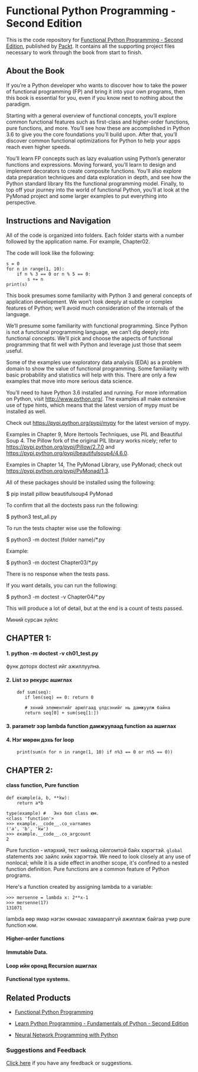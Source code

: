 # Functional Python Programming - Second Edition
This is the code repository for [Functional Python Programming - Second Edition](https://www.packtpub.com/application-development/functional-python-programming-second-edition?utm_source=github&utm_medium=repository&utm_campaign=9781788627061), published by [Packt](https://www.packtpub.com/?utm_source=github). It contains all the supporting project files necessary to work through the book from start to finish.
## About the Book
If you’re a Python developer who wants to discover how to take the power of functional programming (FP) and bring it into your own programs, then this book is essential for you, even if you know next to nothing about the paradigm.

Starting with a general overview of functional concepts, you’ll explore common functional features such as first-class and higher-order functions, pure functions, and more. You’ll see how these are accomplished in Python 3.6 to give you the core foundations you’ll build upon. After that, you’ll discover common functional optimizations for Python to help your apps reach even higher speeds.

You’ll learn FP concepts such as lazy evaluation using Python’s generator functions and expressions. Moving forward, you’ll learn to design and implement decorators to create composite functions. You'll also explore data preparation techniques and data exploration in depth, and see how the Python standard library fits the functional programming model. Finally, to top off your journey into the world of functional Python, you’ll at look at the PyMonad project and some larger examples to put everything into perspective.

## Instructions and Navigation
All of the code is organized into folders. Each folder starts with a number followed by the application name. For example, Chapter02.



The code will look like the following:
```
s = 0
for n in range(1, 10):
    if n % 3 == 0 or n % 5 == 0:
        s += n
print(s)
```

This book presumes some familiarity with Python 3 and general concepts of application development. We won’t look deeply at subtle or complex features of Python; we’ll avoid much consideration of the internals of the language.

We’ll presume some familiarity with functional programming. Since Python is not a functional programming language, we can’t dig deeply into functional concepts. We’ll pick and choose the aspects of functional programming that fit well with Python and leverage just those that seem useful.

Some of the examples use exploratory data analysis (EDA) as a problem domain to show the value of functional programming. Some familiarity with basic probability and statistics will help with this. There are only a few examples that move into more serious data science.

You’ll need to have Python 3.6 installed and running. For more information on Python, visit http://www.python.org/. The examples all make extensive use of type hints, which means that the latest version of mypy must be installed as well.

Check out https://pypi.python.org/pypi/mypy for the latest version of mypy.

Examples in Chapter 9, More Itertools Techniques, use PIL and Beautiful Soup 4. The Pillow fork of the original PIL library works nicely; refer to https://pypi.python.org/pypi/Pillow/2.7.0 and https://pypi.python.org/pypi/beautifulsoup4/4.6.0.

Examples in Chapter 14, The PyMonad Library, use PyMonad; check out https://pypi.python.org/pypi/PyMonad/1.3.

All of these packages should be installed using the following:

$ pip install pillow beautifulsoup4 PyMonad

To confirm that all the doctests pass run the following:

$ python3 test_all.py

To run the tests chapter wise use the following:

$ python3 -m doctest (folder name)/*.py

Example:

$ python3 -m doctest Chapter03/*.py

There is no response when the tests pass.

If you want details, you can run the following:

$ python3 -m doctest -v Chapter04/*.py

This will produce a lot of detail, but at the end is a count of tests passed.

Миний сурсан зүйлс
## CHAPTER 1:
#### 1. python -m doctest -v  ch01_test.py
функ доторх doctest ийг ажиллуулна.

#### 2. List ээ рекурс ашиглах
```
    def sum(seq):
       if len(seq) == 0: return 0

       # эхний элементийг арилгаад үлдсэнийг нь дамжуулж байна
       return seq[0] + sum(seq[1:])
```

#### 3. parametr ээр lambda function дамжуулаад function аа ашиглах

#### 4. Нэг мөрөн дэхь for loop
```
    print(sum(n for n in range(1, 10) if n%3 == 0 or n%5 == 0))
```



## CHAPTER 2:

#### class function, Pure function
```
def example(a, b, **kw):
    return a*b

type(example) #   Энэ бол class юм.
<class 'function'>
>>> example.__code__.co_varnames
('a', 'b', 'kw')
>>> example.__code__.co_argcount
2

```

Pure function - илэрхий, тест хийхэд ойлгомтой байх хэрэгтэй. `global` statements ээс зайлс хийх хэрэгтэй. We need to look closely at any use of nonlocal; while it is a side effect in another scope, it's confined to a nested function definition. Pure functions are a common feature of Python programs.

Here's a function created by assigning lambda to a variable:
```
>>> mersenne = lambda x: 2**x-1
>>> mersenne(17)
131071
```

lambda өөр ямар нэгэн юмнаас хамааралгүй ажиллаж байгаа учир pure function юм.

#### Higher-order functions


#### Immutable Data.

#### Loop ийн оронд Recursion ашиглах

#### Functional type systems.











## Related Products
* [Functional Python Programming](https://www.packtpub.com/application-development/functional-python-programming?utm_source=github&utm_medium=repository&utm_campaign=9781784396992)

* [Learn Python Programming - Fundamentals of Python - Second Edition](https://www.packtpub.com/application-development/learn-python-programming-fundamentals-python?utm_source=github&utm_medium=repository&utm_campaign=9781788996662)

* [Neural Network Programming with Python](https://www.packtpub.com/big-data-and-business-intelligence/neural-network-programming-python?utm_source=github&utm_medium=repository&utm_campaign=9781784398217)

### Suggestions and Feedback
[Click here](https://docs.google.com/forms/d/e/1FAIpQLSe5qwunkGf6PUvzPirPDtuy1Du5Rlzew23UBp2S-P3wB-GcwQ/viewform) if you have any feedback or suggestions.
